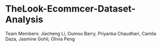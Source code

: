 # TheLook-Ecommcer-Dataset-Analysis
Team Members: Jiacheng Li, Oumou Barry, Priyanka Chaudhari, Camila Daza, Jasmine Gohil, Olivia Peng 
